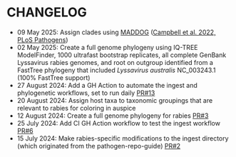 # CHANGELOG
* 09 May 2025: Assign clades using [MADDOG](https://github.com/KathrynCampbell/MADDOG/tree/main) ([Campbell et al. 2022, PLoS Pathogens](https://pmc.ncbi.nlm.nih.gov/articles/PMC9162366/))
* 02 May 2025: Create a full genome phylogeny using IQ-TREE ModelFinder, 1000 ultrafast bootstrap replicates, all complete GenBank Lyssavirus rabies genomes, and root on outgroup identified from a FastTree phylogeny that included *Lyssavirus australis* NC_003243.1 (100% FastTree support)
* 27 August 2024: Add a GH Action to automate the ingest and phylogenetic workflows, set to run daily [PR#13](https://github.com/nextstrain/rabies/pull/13)
* 20 August 2024: Assign host taxa to taxonomic groupings that are relevant to rabies for coloring in auspice
* 12 August 2024: Create a full genome phylogeny for rabies [PR#3](https://github.com/nextstrain/rabies/pull/3)
* 25 July 2024: Add CI GH Action workflow to test the ingest workflow [PR#6](https://github.com/nextstrain/rabies/pull/6)
* 15 July 2024: Make rabies-specific modifications to the ingest directory (which originated from the pathogen-repo-guide) [PR#2](https://github.com/nextstrain/rabies/pull/2)
